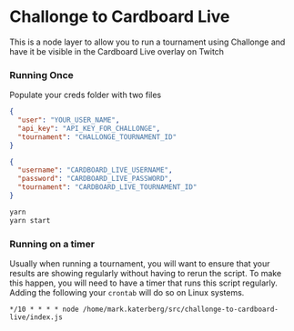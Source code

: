 # Challonge to Cardboard Live

This is a node layer to allow you to run a tournament using Challonge and have it be visible in the Cardboard Live overlay on Twitch

### Running Once

Populate your creds folder with two files
```challonge.json
{
  "user": "YOUR_USER_NAME",
  "api_key": "API_KEY_FOR_CHALLONGE",
  "tournament": "CHALLONGE_TOURNAMENT_ID"
}
```

```cardboardLive.json
{
  "username": "CARDBOARD_LIVE_USERNAME",
  "password": "CARDBOARD_LIVE_PASSWORD",
  "tournament": "CARDBOARD_LIVE_TOURNAMENT_ID"
}
```

```js
yarn
yarn start
```


### Running on a timer

Usually when running a tournament, you will want to ensure that your results are showing regularly without having to rerun the script.
To make this happen, you will need to have a timer that runs this script regularly. Adding the following your `crontab` will do so on Linux systems.

```
*/10 * * * * node /home/mark.katerberg/src/challonge-to-cardboard-live/index.js
```
